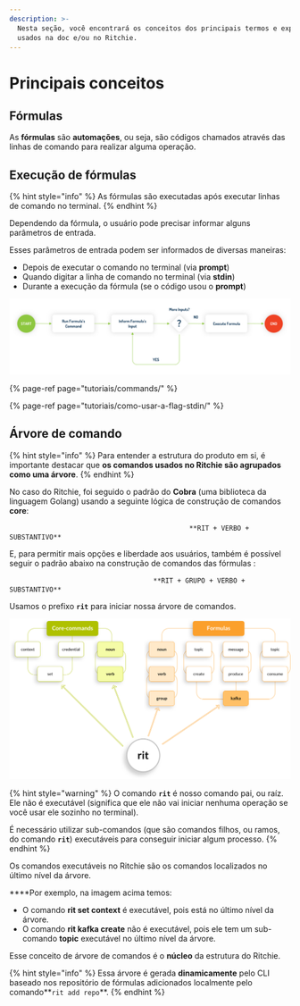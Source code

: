 ```yaml
---
description: >-
  Nesta seção, você encontrará os conceitos dos principais termos e expressões
  usados na doc e/ou no Ritchie.
---
```


# Principais conceitos

## Fórmulas

As **fórmulas** são **automações**, ou seja, são códigos chamados através das linhas de comando para realizar alguma operação.

## **Execução de fórmulas**

{% hint style="info" %}
As fórmulas são executadas após executar linhas de comando no terminal.
{% endhint %}

Dependendo da fórmula, o usuário pode precisar informar alguns parâmetros de entrada.

Esses parâmetros de entrada podem ser informados de diversas maneiras:

* Depois de executar o comando no terminal \(via **prompt**\)
* Quando digitar a linha de comando no terminal \(via **stdin**\)
* Durante a execução da fórmula \(se o código usou o **prompt**\)

![](.gitbook/assets/start-end-ritchie.jpg)

{% page-ref page="tutoriais/commands/" %}

{% page-ref page="tutoriais/como-usar-a-flag-stdin/" %}



## Árvore de comando

{% hint style="info" %}
Para entender a estrutura do produto em si, é importante destacar que **os comandos usados no Ritchie são agrupados como uma árvore**. 
{% endhint %}

No caso do Ritchie, foi seguido o padrão do **Cobra** \(uma biblioteca da linguagem Golang\) usando a seguinte lógica de construção de comandos **core**:

                                                 **RIT + VERBO + SUBSTANTIVO**

E, para permitir mais opções e liberdade aos usuários, também é possível seguir o padrão abaixo na construção de comandos das fórmulas :

                                        **RIT + GRUPO + VERBO + SUBSTANTIVO**

Usamos o prefixo **`rit`** para iniciar nossa árvore de comandos.

![](.gitbook/assets/arvore-rit%20%281%29.png)

{% hint style="warning" %}
O comando **`rit`** é nosso comando pai, ou raíz. Ele não é executável \(significa que ele não vai iniciar nenhuma operação se você usar ele sozinho no terminal\).   
  
É necessário utilizar sub-comandos \(que são comandos filhos, ou ramos, do comando **`rit`**\) executáveis para conseguir iniciar algum processo.
{% endhint %}

Os comandos executáveis no Ritchie são os comandos localizados no último nível da árvore.  
  
****Por exemplo, na imagem acima temos: 

* O comando **rit set context** é executável, pois está no último nível da árvore.
* O comando **rit kafka create** não é executável, pois ele tem um sub-comando **topic** executável no último nível da árvore.

Esse conceito de árvore de comandos é o **núcleo** da estrutura do Ritchie. 

{% hint style="info" %}
Essa árvore é gerada **dinamicamente** pelo CLI baseado nos repositório de fórmulas adicionados localmente  pelo comando**`rit add repo`**.
{% endhint %}

